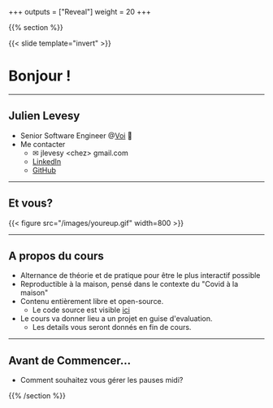 +++
outputs = ["Reveal"]
weight = 20
+++

{{% section %}}

{{< slide template="invert" >}}

# Bonjour !

---

## Julien Levesy

- Senior Software Engineer @[Voi](https://voi.com) 🛴
- Me contacter
  - ✉  jlevesy \<chez\> gmail.com
  - [LinkedIn](https://www.linkedin.com/in/julien-levesy-5b80ab149/)
  - [GitHub](https://github.com/jlevesy)


---

## Et vous?

{{< figure src="/images/youreup.gif" width=800 >}}

---

## A propos du cours

* Alternance de théorie et de pratique pour être le plus interactif possible
* Reproductible à la maison, pensé dans le contexte du "Covid à la maison"
* Contenu entièrement libre et open-source.
  * Le code source est visible [ici](https://github.com/cicd-lectures/cicd-lectures.github.io)
* Le cours va donner lieu a un projet en guise d'evaluation.
  * Les details vous seront donnés en fin de cours.

---

## Avant de Commencer...

- Comment souhaitez vous gérer les pauses midi?

{{% /section %}}
